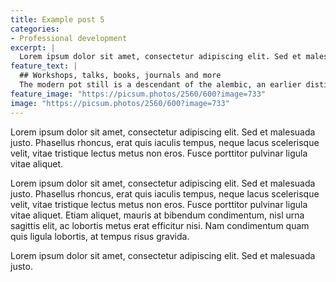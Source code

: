 ```yaml
---
title: Example post 5
categories:
- Professional development
excerpt: |
  Lorem ipsum dolor sit amet, consectetur adipiscing elit. Sed et malesuada justo.
feature_text: |
  ## Workshops, talks, books, journals and more
  The modern pot still is a descendant of the alembic, an earlier distillation device
feature_image: "https://picsum.photos/2560/600?image=733"
image: "https://picsum.photos/2560/600?image=733"
---
```


Lorem ipsum dolor sit amet, consectetur adipiscing elit. Sed et malesuada justo. Phasellus rhoncus, erat quis iaculis tempus, neque lacus scelerisque velit, vitae tristique lectus metus non eros. Fusce porttitor pulvinar ligula vitae aliquet.

Lorem ipsum dolor sit amet, consectetur adipiscing elit. Sed et malesuada justo. Phasellus rhoncus, erat quis iaculis tempus, neque lacus scelerisque velit, vitae tristique lectus metus non eros. Fusce porttitor pulvinar ligula vitae aliquet. Etiam aliquet, mauris at bibendum condimentum, nisl urna sagittis elit, ac lobortis metus erat efficitur nisi. Nam condimentum quam quis ligula lobortis, at tempus risus gravida.

Lorem ipsum dolor sit amet, consectetur adipiscing elit. Sed et malesuada justo.

